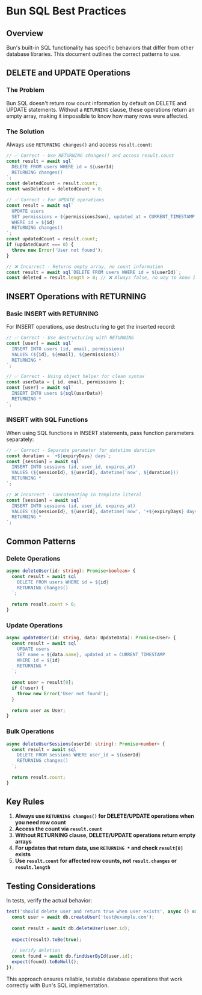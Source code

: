 # Bun SQL Best Practices

## Overview
Bun's built-in SQL functionality has specific behaviors that differ from other database libraries. This document outlines the correct patterns to use.

## DELETE and UPDATE Operations

### The Problem
Bun SQL doesn't return row count information by default on DELETE and UPDATE statements. Without a `RETURNING` clause, these operations return an empty array, making it impossible to know how many rows were affected.

### The Solution
Always use `RETURNING changes()` and access `result.count`:

```typescript
// ✅ Correct - Use RETURNING changes() and access result.count
const result = await sql`
  DELETE FROM users WHERE id = ${userId}
  RETURNING changes()
`;
const deletedCount = result.count;
const wasDeleted = deletedCount > 0;

// ✅ Correct - For UPDATE operations
const result = await sql`
  UPDATE users 
  SET permissions = ${permissionsJson}, updated_at = CURRENT_TIMESTAMP
  WHERE id = ${id}
  RETURNING changes()
`;
const updatedCount = result.count;
if (updatedCount === 0) {
  throw new Error('User not found');
}

// ❌ Incorrect - Returns empty array, no count information
const result = await sql`DELETE FROM users WHERE id = ${userId}`;
const deleted = result.length > 0; // ❌ Always false, no way to know if anything was deleted
```

## INSERT Operations with RETURNING

### Basic INSERT with RETURNING
For INSERT operations, use destructuring to get the inserted record:

```typescript
// ✅ Correct - Use destructuring with RETURNING
const [user] = await sql`
  INSERT INTO users (id, email, permissions)
  VALUES (${id}, ${email}, ${permissions})
  RETURNING *
`;

// ✅ Correct - Using object helper for clean syntax
const userData = { id, email, permissions };
const [user] = await sql`
  INSERT INTO users ${sql(userData)}
  RETURNING *
`;
```

### INSERT with SQL Functions
When using SQL functions in INSERT statements, pass function parameters separately:

```typescript
// ✅ Correct - Separate parameter for datetime duration
const duration = `+${expiryDays} days`;
const [session] = await sql`
  INSERT INTO sessions (id, user_id, expires_at)
  VALUES (${sessionId}, ${userId}, datetime('now', ${duration}))
  RETURNING *
`;

// ❌ Incorrect - Concatenating in template literal
const [session] = await sql`
  INSERT INTO sessions (id, user_id, expires_at)
  VALUES (${sessionId}, ${userId}, datetime('now', '+${expiryDays} days'))
  RETURNING *
`;
```

## Common Patterns

### Delete Operations
```typescript
async deleteUser(id: string): Promise<boolean> {
  const result = await sql`
    DELETE FROM users WHERE id = ${id}
    RETURNING changes()
  `;
  
  return result.count > 0;
}
```

### Update Operations
```typescript
async updateUser(id: string, data: UpdateData): Promise<User> {
  const result = await sql`
    UPDATE users 
    SET name = ${data.name}, updated_at = CURRENT_TIMESTAMP
    WHERE id = ${id}
    RETURNING *
  `;
  
  const user = result[0];
  if (!user) {
    throw new Error('User not found');
  }
  
  return user as User;
}
```

### Bulk Operations
```typescript
async deleteUserSessions(userId: string): Promise<number> {
  const result = await sql`
    DELETE FROM sessions WHERE user_id = ${userId}
    RETURNING changes()
  `;
  
  return result.count;
}
```

## Key Rules

1. **Always use `RETURNING changes()` for DELETE/UPDATE operations when you need row count**
2. **Access the count via `result.count`**
3. **Without RETURNING clause, DELETE/UPDATE operations return empty arrays**
4. **For updates that return data, use `RETURNING *` and check `result[0]` exists**
5. **Use `result.count` for affected row counts, not `result.changes` or `result.length`**

## Testing Considerations

In tests, verify the actual behavior:

```typescript
test('should delete user and return true when user exists', async () => {
  const user = await db.createUser('test@example.com');
  
  const result = await db.deleteUser(user.id);
  
  expect(result).toBe(true);
  
  // Verify deletion
  const found = await db.findUserById(user.id);
  expect(found).toBeNull();
});
```

This approach ensures reliable, testable database operations that work correctly with Bun's SQL implementation.